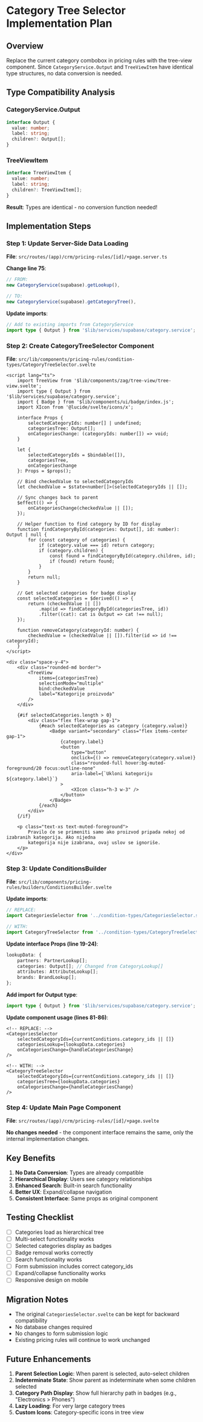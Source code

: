 # Category Tree Selector Implementation Plan

## Overview
Replace the current category combobox in pricing rules with the tree-view component. Since `CategoryService.Output` and `TreeViewItem` have identical type structures, no data conversion is needed.

## Type Compatibility Analysis

### CategoryService.Output
```typescript
interface Output {
  value: number;
  label: string;
  children?: Output[];
}
```

### TreeViewItem
```typescript
interface TreeViewItem {
  value: number;
  label: string;
  children?: TreeViewItem[];
}
```

**Result**: Types are identical - no conversion function needed!

## Implementation Steps

### Step 1: Update Server-Side Data Loading

**File**: `src/routes/(app)/crm/pricing-rules/[id]/+page.server.ts`

**Change line 75**:
```typescript
// FROM:
new CategoryService(supabase).getLookup(),

// TO:
new CategoryService(supabase).getCategoryTree(),
```

**Update imports**:
```typescript
// Add to existing imports from CategoryService
import type { Output } from '$lib/services/supabase/category.service';
```

### Step 2: Create CategoryTreeSelector Component

**File**: `src/lib/components/pricing-rules/condition-types/CategoryTreeSelector.svelte`

```svelte
<script lang="ts">
	import TreeView from '$lib/components/zag/tree-view/tree-view.svelte';
	import type { Output } from '$lib/services/supabase/category.service';
	import { Badge } from '$lib/components/ui/badge/index.js';
	import XIcon from '@lucide/svelte/icons/x';

	interface Props {
		selectedCategoryIds: number[] | undefined;
		categoriesTree: Output[];
		onCategoriesChange: (categoryIds: number[]) => void;
	}

	let {
		selectedCategoryIds = $bindable([]),
		categoriesTree,
		onCategoriesChange
	}: Props = $props();

	// Bind checkedValue to selectedCategoryIds
	let checkedValue = $state<number[]>(selectedCategoryIds || []);

	// Sync changes back to parent
	$effect(() => {
		onCategoriesChange(checkedValue || []);
	});

	// Helper function to find category by ID for display
	function findCategoryById(categories: Output[], id: number): Output | null {
		for (const category of categories) {
			if (category.value === id) return category;
			if (category.children) {
				const found = findCategoryById(category.children, id);
				if (found) return found;
			}
		}
		return null;
	}

	// Get selected categories for badge display
	const selectedCategories = $derived(() => {
		return (checkedValue || [])
			.map(id => findCategoryById(categoriesTree, id))
			.filter((cat): cat is Output => cat !== null);
	});

	function removeCategory(categoryId: number) {
		checkedValue = (checkedValue || []).filter(id => id !== categoryId);
	}
</script>

<div class="space-y-4">
	<div class="rounded-md border">
		<TreeView 
			items={categoriesTree} 
			selectionMode="multiple" 
			bind:checkedValue 
			label="Kategorije proizvoda"
		/>
	</div>

	{#if selectedCategories.length > 0}
		<div class="flex flex-wrap gap-1">
			{#each selectedCategories as category (category.value)}
				<Badge variant="secondary" class="flex items-center gap-1">
					{category.label}
					<button
						type="button"
						onclick={() => removeCategory(category.value)}
						class="rounded-full hover:bg-muted-foreground/20 focus:outline-none"
						aria-label={`Ukloni kategoriju ${category.label}`}
					>
						<XIcon class="h-3 w-3" />
					</button>
				</Badge>
			{/each}
		</div>
	{/if}

	<p class="text-xs text-muted-foreground">
		Pravilo će se primeniti samo ako proizvod pripada nekoj od izabranih kategorija. Ako nijedna
		kategorija nije izabrana, ovaj uslov se ignoriše.
	</p>
</div>
```

### Step 3: Update ConditionsBuilder

**File**: `src/lib/components/pricing-rules/builders/ConditionsBuilder.svelte`

**Update imports**:
```typescript
// REPLACE:
import CategoriesSelector from '../condition-types/CategoriesSelector.svelte';

// WITH:
import CategoryTreeSelector from '../condition-types/CategoryTreeSelector.svelte';
```

**Update interface Props (line 19-24)**:
```typescript
lookupData: {
	partners: PartnerLookup[];
	categories: Output[]; // Changed from CategoryLookup[]
	attributes: AttributeLookup[];
	brands: BrandLookup[];
};
```

**Add import for Output type**:
```typescript
import type { Output } from '$lib/services/supabase/category.service';
```

**Update component usage (lines 81-86)**:
```svelte
<!-- REPLACE: -->
<CategoriesSelector
	selectedCategoryIds={currentConditions.category_ids || []}
	categoriesLookup={lookupData.categories}
	onCategoriesChange={handleCategoriesChange}
/>

<!-- WITH: -->
<CategoryTreeSelector
	selectedCategoryIds={currentConditions.category_ids || []}
	categoriesTree={lookupData.categories}
	onCategoriesChange={handleCategoriesChange}
/>
```

### Step 4: Update Main Page Component

**File**: `src/routes/(app)/crm/pricing-rules/[id]/+page.svelte`

**No changes needed** - the component interface remains the same, only the internal implementation changes.

## Key Benefits

1. **No Data Conversion**: Types are already compatible
2. **Hierarchical Display**: Users see category relationships
3. **Enhanced Search**: Built-in search functionality
4. **Better UX**: Expand/collapse navigation
5. **Consistent Interface**: Same props as original component

## Testing Checklist

- [ ] Categories load as hierarchical tree
- [ ] Multi-select functionality works
- [ ] Selected categories display as badges
- [ ] Badge removal works correctly
- [ ] Search functionality works
- [ ] Form submission includes correct category_ids
- [ ] Expand/collapse functionality works
- [ ] Responsive design on mobile

## Migration Notes

- The original `CategoriesSelector.svelte` can be kept for backward compatibility
- No database changes required
- No changes to form submission logic
- Existing pricing rules will continue to work unchanged

## Future Enhancements

1. **Parent Selection Logic**: When parent is selected, auto-select children
2. **Indeterminate State**: Show parent as indeterminate when some children selected
3. **Category Path Display**: Show full hierarchy path in badges (e.g., "Electronics > Phones")
4. **Lazy Loading**: For very large category trees
5. **Custom Icons**: Category-specific icons in tree view
